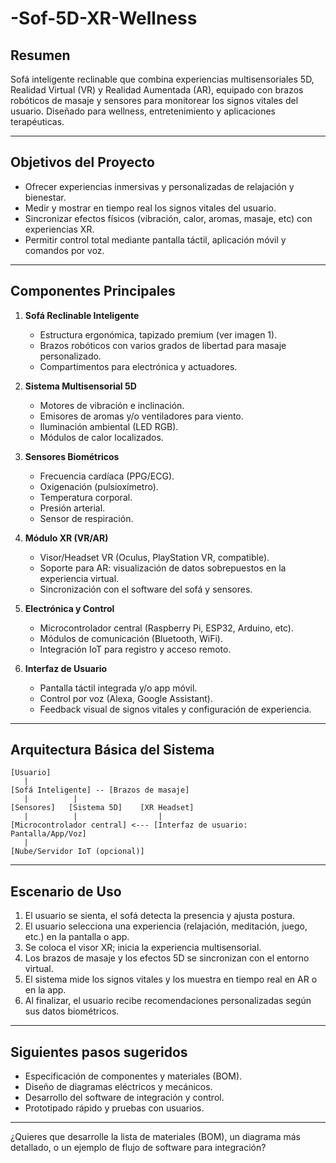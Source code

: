 # -Sof-5D-XR-Wellness
## Resumen
Sofá inteligente reclinable que combina experiencias multisensoriales 5D, Realidad Virtual (VR) y Realidad Aumentada (AR), equipado con brazos robóticos de masaje y sensores para monitorear los signos vitales del usuario. Diseñado para wellness, entretenimiento y aplicaciones terapéuticas.

---

## Objetivos del Proyecto

- Ofrecer experiencias inmersivas y personalizadas de relajación y bienestar.
- Medir y mostrar en tiempo real los signos vitales del usuario.
- Sincronizar efectos físicos (vibración, calor, aromas, masaje, etc) con experiencias XR.
- Permitir control total mediante pantalla táctil, aplicación móvil y comandos por voz.

---

## Componentes Principales

1. **Sofá Reclinable Inteligente**
   - Estructura ergonómica, tapizado premium (ver imagen 1).
   - Brazos robóticos con varios grados de libertad para masaje personalizado.
   - Compartimentos para electrónica y actuadores.

2. **Sistema Multisensorial 5D**
   - Motores de vibración e inclinación.
   - Emisores de aromas y/o ventiladores para viento.
   - Iluminación ambiental (LED RGB).
   - Módulos de calor localizados.

3. **Sensores Biométricos**
   - Frecuencia cardíaca (PPG/ECG).
   - Oxigenación (pulsioxímetro).
   - Temperatura corporal.
   - Presión arterial.
   - Sensor de respiración.

4. **Módulo XR (VR/AR)**
   - Visor/Headset VR (Oculus, PlayStation VR, compatible).
   - Soporte para AR: visualización de datos sobrepuestos en la experiencia virtual.
   - Sincronización con el software del sofá y sensores.

5. **Electrónica y Control**
   - Microcontrolador central (Raspberry Pi, ESP32, Arduino, etc).
   - Módulos de comunicación (Bluetooth, WiFi).
   - Integración IoT para registro y acceso remoto.

6. **Interfaz de Usuario**
   - Pantalla táctil integrada y/o app móvil.
   - Control por voz (Alexa, Google Assistant).
   - Feedback visual de signos vitales y configuración de experiencia.

---

## Arquitectura Básica del Sistema

```
[Usuario]
   |
[Sofá Inteligente] -- [Brazos de masaje]
   |          |
[Sensores]   [Sistema 5D]    [XR Headset]
   |          |                  |
[Microcontrolador central] <--- [Interfaz de usuario: Pantalla/App/Voz]
   |
[Nube/Servidor IoT (opcional)]
```

---

## Escenario de Uso

1. El usuario se sienta, el sofá detecta la presencia y ajusta postura.
2. El usuario selecciona una experiencia (relajación, meditación, juego, etc.) en la pantalla o app.
3. Se coloca el visor XR; inicia la experiencia multisensorial.
4. Los brazos de masaje y los efectos 5D se sincronizan con el entorno virtual.
5. El sistema mide los signos vitales y los muestra en tiempo real en AR o en la app.
6. Al finalizar, el usuario recibe recomendaciones personalizadas según sus datos biométricos.

---

## Siguientes pasos sugeridos
- Especificación de componentes y materiales (BOM).
- Diseño de diagramas eléctricos y mecánicos.
- Desarrollo del software de integración y control.
- Prototipado rápido y pruebas con usuarios.

---

¿Quieres que desarrolle la lista de materiales (BOM), un diagrama más detallado, o un ejemplo de flujo de software para integración?
